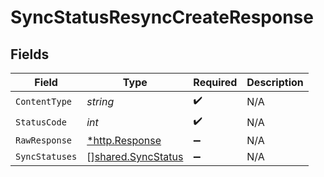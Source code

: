 # SyncStatusResyncCreateResponse


## Fields

| Field                                                    | Type                                                     | Required                                                 | Description                                              |
| -------------------------------------------------------- | -------------------------------------------------------- | -------------------------------------------------------- | -------------------------------------------------------- |
| `ContentType`                                            | *string*                                                 | :heavy_check_mark:                                       | N/A                                                      |
| `StatusCode`                                             | *int*                                                    | :heavy_check_mark:                                       | N/A                                                      |
| `RawResponse`                                            | [*http.Response](https://pkg.go.dev/net/http#Response)   | :heavy_minus_sign:                                       | N/A                                                      |
| `SyncStatuses`                                           | [][shared.SyncStatus](../../models/shared/syncstatus.md) | :heavy_minus_sign:                                       | N/A                                                      |